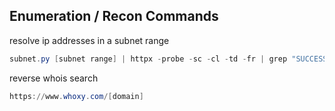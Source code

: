 ## [](#header-2) Enumeration / Recon Commands
resolve ip addresses in a subnet range
```powershell
subnet.py [subnet range] | httpx -probe -sc -cl -td -fr | grep "SUCCESS"
```
reverse whois search
```powershell
https://www.whoxy.com/[domain]
```
